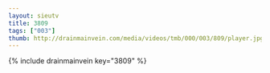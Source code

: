 ```yaml
--- 
layout: sieutv
title: 3809
tags: ["003"]
thumb: http://drainmainvein.com/media/videos/tmb/000/003/809/player.jpg
---
```

{% include drainmainvein key="3809" %} 
